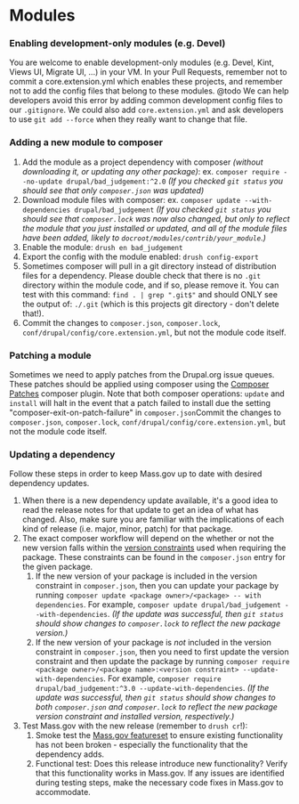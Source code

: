 # Modules

### Enabling development-only modules (e.g. Devel)

You are welcome to enable development-only modules (e.g. Devel, Kint, Views UI, Migrate UI, ...) in your VM. In your Pull Requests,
remember not to commit a core.extension.yml which enables these projects, and remember not to add the config files that
belong to these modules. @todo We can help developers avoid this error by adding common development config files to
our `.gitignore`. We could also add `core.extension.yml` and ask developers to use `git add --force` when they really want to change that
file.

### Adding a new module to composer

1. Add the module as a project dependency with composer _(without downloading it, or updating any other package)_: ex. `composer require --no-update drupal/bad_judgement:^2.0` _(If you checked `git status` you should see that only `composer.json` was updated)_
2. Download module files with composer: ex. `composer update --with-dependencies drupal/bad_judgement` _(If you checked `git status` you should see that `composer.lock` was now also changed, but only to reflect the module that you just installed or updated, and all of the module files have been added, likely to `docroot/modules/contrib/your_module`.)_
3. Enable the module: `drush en bad_judgement`
4. Export the config with the module enabled: `drush config-export`
5. Sometimes composer will pull in a git directory instead of distribution files for a dependency. Please double check that there is no `.git` directory within the module code, and if so, please remove it. You can test with this command: `find . | grep ".git$"` and should ONLY see the output of: `./.git` (which is this projects git directory - don't delete that!).
6. Commit the changes to `composer.json`, `composer.lock`, `conf/drupal/config/core.extension.yml`, but not the module code itself.

### Patching a module

Sometimes we need to apply patches from the Drupal.org issue queues. These patches should be applied using composer using the [Composer Patches](https://github.com/cweagans/composer-patches) composer plugin. Note that both composer operations: `update` and `install` will halt in the event that a patch failed to install due the setting "composer-exit-on-patch-failure" in `composer.json`Commit the changes to `composer.json`, `composer.lock`, `conf/drupal/config/core.extension.yml`, but not the module code itself.

### Updating a dependency

Follow these steps in order to keep Mass.gov up to date with desired dependency updates.

1. When there is a new dependency update available, it's a good idea to read the release notes for that update to get an idea of what has changed. Also, make sure you are familiar with the implications of each kind of release (i.e. major, minor, patch) for that package.
1. The exact composer workflow will depend on the whether or not the new version falls within the [version constraints](https://getcomposer.org/doc/01-basic-usage.md#package-version-constraints) used when requiring the package. These constraints can be found in the `composer.json` entry for the given package.
   1. If the new version of your package is included in the version constraint in `composer.json`, then you can update your package by running `composer update <package owner>/<package> -- with dependencies`. For example, `composer update drupal/bad_judgement --with-dependencies`. _(If the update was successful, then `git status` should show changes to `composer.lock` to reflect the new package version.)_
   1. If the new version of your package is _not_ included in the version constraint in `composer.json`, then you need to first update the version constraint and then update the package by running `composer require <package owner>/<package name>:<version constraint> --update-with-dependencies`. For example, `composer require drupal/bad_judgement:^3.0 --update-with-dependencies`. _(If the update was successful, then `git status` should show changes to both `composer.json` and `composer.lock` to reflect the new package version constraint and installed version, respectively.)_
1. Test Mass.gov with the new release (remember to `drush cr`!):
   1. Smoke test the [Mass.gov featureset](releases/smoke_testing.md) to ensure existing functionality has not been broken - especially the functionality that the dependency adds.
   1. Functional test: Does this release introduce new functionality? Verify that this functionality works in Mass.gov. If any issues are identified during testing steps, make the necessary code fixes in Mass.gov to accommodate.
